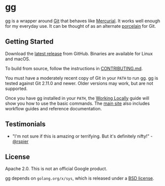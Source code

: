 # gg

gg is a wrapper around [Git][] that behaves like [Mercurial][]. It works well enough for
my everyday use. It can be thought of as an alternate [porcelain][] for Git.

[Git]: https://git-scm.com/
[Mercurial]: https://www.mercurial-scm.org/
[porcelain]: https://git-scm.com/book/en/v2/Git-Internals-Plumbing-and-Porcelain

## Getting Started

Download the [latest release][] from GitHub.  Binaries are available for
Linux and macOS.

To build from source, follow the instructions in [CONTRIBUTING.md][build-source].

You must have a moderately recent copy of Git in your `PATH` to run gg. gg is
tested against Git 2.11.0 and newer. Older versions may work, but are not
supported.

Once you have gg installed in your `PATH`, the [Working Locally][] guide will
show you how to use the basic commands. The [main site][] also includes workflow
guides and reference documentation.

[build-source]: CONTRIBUTING.md#building-from-source
[main site]: https://gg-scm.io/
[latest release]: https://github.com/zombiezen/gg/releases/latest
[Working Locally]: https://gg-scm.io/workflow/local/

## Testimonials

-   "I'm not sure if this is amazing or terrifying.  But it's definitely nifty!" -[@rspier][]

[@rspier]: https://github.com/rspier

## License

Apache 2.0. This is not an official Google product.

gg depends on `golang.org/x/sys`, which is released under a [BSD license][].

[BSD license]: https://go.googlesource.com/sys/+/master/LICENSE
